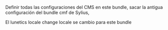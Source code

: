 Definir todas las configuraciones del CMS en este bundle, sacar la antigua configuración del bundle cmf de Sylius,

El lunetics locale change locale se cambio para este bundle
